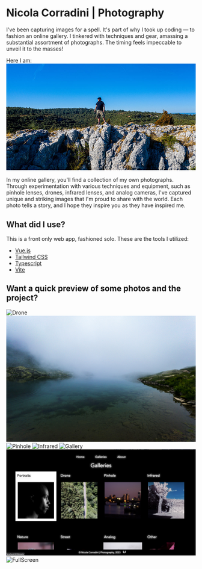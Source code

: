 # Nicola Corradini | Photography

I've been capturing images for a spell. It's part of why I took up coding — to fashion an online gallery. I tinkered with techniques and gear, amassing a substantial assortment of photographs. The timing feels impeccable to unveil it to the masses!

Here I am:
![Me](./public/DJI_0970.jpg)

In my online gallery, you'll find a collection of my own photographs. Through experimentation with various techniques and equipment, such as pinhole lenses, drones, infrared lenses, and analog cameras, I've captured unique and striking images that I'm proud to share with the world. Each photo tells a story, and I hope they inspire you as they have inspired me.

## What did I use?

This is a front only web app, fashioned solo. These are the tools I utilized:

- [Vue.js](https://vuejs.org)
- [Tailwind CSS](https://tailwindcss.com)
- [Typescript](https://www.typescriptlang.org)
- [Vite](https://vitejs.dev)

## Want a quick preview of some photos and the project?

![Drone](/preview2.png)
![Mountain](./public/nature12.jpg)
![Pinhole](./public/pinhole10.jpg)
![Infrared](./public/infrared05.jpg)
![Gallery](./public/Screenshotgallery.png)
![Galleries](./public/Screenshotgalleries.png)
![FullScreen](./public/Screenshotfullscreen.png)

